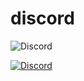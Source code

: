 # discord

<img alt="Discord" src="https://img.shields.io/discord/676402832106192917?style=plastic">

 <a href="https://discord.gg/VnrdB6K"><img
                alt="Discord"
                src="https://img.shields.io/discord/676402832106192917?label=Discord&logo=discord&logoColor=blueviolet&labelColor=7289DA&color=2c2f33"></a>
